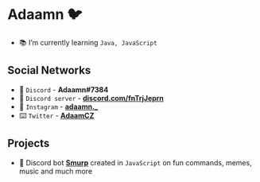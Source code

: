 # Adaamn 🐦

- 📚 I’m currently learning `Java, JavaScript`

## Social Networks
- 💬 `Discord` - **Adaamn#7384**
- 📢 `Discord server` - **[discord.com/fnTrjJeprn](https://discord.com/invite/fnTrjJeprn)**
- 📱 `Instagram` - **[adaamn._](https://instagram.com/adaamn._)**
- ⌨️ `Twitter` - **[AdaamCZ](https://twitter.com/AdaamCZ)**

## Projects
- 🤖 Discord bot **[Smurp](https://top.gg/bot/809352398366703617)** created in `JavaScript` on fun commands, memes, music and much more
